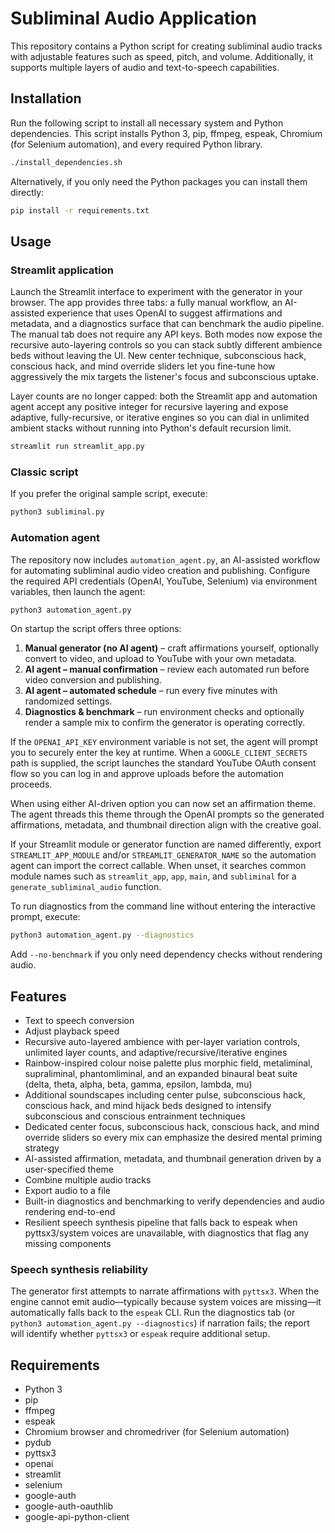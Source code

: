 # Subliminal Audio Application

This repository contains a Python script for creating subliminal audio tracks with adjustable features such as speed, pitch, and
 volume. Additionally, it supports multiple layers of audio and text-to-speech capabilities.

## Installation

Run the following script to install all necessary system and Python dependencies. This script installs Python 3, pip, ffmpeg,
espeak, Chromium (for Selenium automation), and every required Python library.

```bash
./install_dependencies.sh
```

Alternatively, if you only need the Python packages you can install them directly:

```bash
pip install -r requirements.txt
```

## Usage

### Streamlit application

Launch the Streamlit interface to experiment with the generator in your
browser. The app provides three tabs: a fully manual workflow, an AI-assisted
experience that uses OpenAI to suggest affirmations and metadata, and a
diagnostics surface that can benchmark the audio pipeline. The manual tab does
not require any API keys. Both modes now expose the recursive
auto-layering controls so you can stack subtly different ambience beds without
leaving the UI. New center technique, subconscious hack, conscious hack, and
mind override sliders let you fine-tune how aggressively the mix targets the
listener's focus and subconscious uptake.

Layer counts are no longer capped: both the Streamlit app and automation agent
accept any positive integer for recursive layering and expose adaptive,
fully-recursive, or iterative engines so you can dial in unlimited ambient
stacks without running into Python's default recursion limit.

```bash
streamlit run streamlit_app.py
```

### Classic script

If you prefer the original sample script, execute:

```bash
python3 subliminal.py
```

### Automation agent

The repository now includes `automation_agent.py`, an AI-assisted workflow for
automating subliminal audio video creation and publishing. Configure the
required API credentials (OpenAI, YouTube, Selenium) via environment variables,
then launch the agent:

```bash
python3 automation_agent.py
```

On startup the script offers three options:

1. **Manual generator (no AI agent)** – craft affirmations yourself, optionally
   convert to video, and upload to YouTube with your own metadata.
2. **AI agent – manual confirmation** – review each automated run before video
   conversion and publishing.
3. **AI agent – automated schedule** – run every five minutes with randomized
   settings.
4. **Diagnostics & benchmark** – run environment checks and optionally render a
   sample mix to confirm the generator is operating correctly.

If the `OPENAI_API_KEY` environment variable is not set, the agent will prompt
you to securely enter the key at runtime. When a `GOOGLE_CLIENT_SECRETS` path
is supplied, the script launches the standard YouTube OAuth consent flow so you
can log in and approve uploads before the automation proceeds.

When using either AI-driven option you can now set an affirmation theme. The
agent threads this theme through the OpenAI prompts so the generated
affirmations, metadata, and thumbnail direction align with the creative goal.

If your Streamlit module or generator function are named differently, export
`STREAMLIT_APP_MODULE` and/or `STREAMLIT_GENERATOR_NAME` so the automation agent
can import the correct callable. When unset, it searches common module names
such as `streamlit_app`, `app`, `main`, and `subliminal` for a
`generate_subliminal_audio` function.

To run diagnostics from the command line without entering the interactive
prompt, execute:

```bash
python3 automation_agent.py --diagnostics
```

Add `--no-benchmark` if you only need dependency checks without rendering audio.

## Features

- Text to speech conversion
- Adjust playback speed
- Recursive auto-layered ambience with per-layer variation controls,
  unlimited layer counts, and adaptive/recursive/iterative engines
- Rainbow-inspired colour noise palette plus morphic field, metaliminal,
  supraliminal, phantomliminal, and an expanded binaural beat suite (delta,
  theta, alpha, beta, gamma, epsilon, lambda, mu)
- Additional soundscapes including center pulse, subconscious hack, conscious
  hack, and mind hijack beds designed to intensify subconscious and conscious
  entrainment techniques
- Dedicated center focus, subconscious hack, conscious hack, and mind override
  sliders so every mix can emphasize the desired mental priming strategy
- AI-assisted affirmation, metadata, and thumbnail generation driven by a
  user-specified theme
- Combine multiple audio tracks
- Export audio to a file
- Built-in diagnostics and benchmarking to verify dependencies and audio
  rendering end-to-end
- Resilient speech synthesis pipeline that falls back to espeak when
  pyttsx3/system voices are unavailable, with diagnostics that flag any
  missing components

### Speech synthesis reliability

The generator first attempts to narrate affirmations with `pyttsx3`. When the
engine cannot emit audio—typically because system voices are missing—it
automatically falls back to the `espeak` CLI. Run the diagnostics tab (or
`python3 automation_agent.py --diagnostics`) if narration fails; the report will
identify whether `pyttsx3` or `espeak` require additional setup.

## Requirements

- Python 3
- pip
- ffmpeg
- espeak
- Chromium browser and chromedriver (for Selenium automation)
- pydub
- pyttsx3
- openai
- streamlit
- selenium
- google-auth
- google-auth-oauthlib
- google-api-python-client
